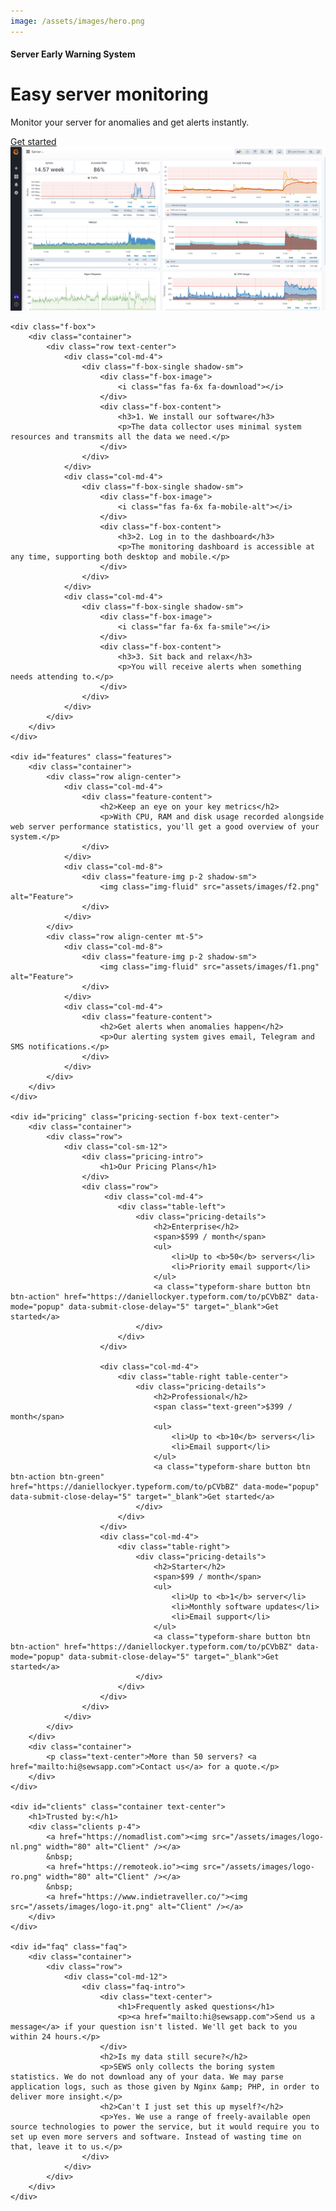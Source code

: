 ```yaml
---
image: /assets/images/hero.png
---
```


<div id="main" class="main">
    <div class="home-3 features">
        <div class="hero-inner">
            <div class="container">
                <div class="row align-center">
                    <div class="col-md-5">
                        <div class="intro-block">
                            <h4>Server Early Warning System</h4>
                            <h1>Easy server monitoring</h1>
                            <p>Monitor your server for anomalies and get alerts instantly.</p>
                            <a class="typeform-share button btn btn-action" href="https://daniellockyer.typeform.com/to/pCVbBZ" data-mode="popup" data-submit-close-delay="5" target="_blank">Get started</a>
                        </div>
                    </div>
                    <div class="col-md-7">
                        <img src="assets/images/hero.png" alt="Hero Image">
                    </div>
                </div>
            </div>
        </div>
    </div>

    <div class="f-box">
        <div class="container">
            <div class="row text-center">
                <div class="col-md-4">
                    <div class="f-box-single shadow-sm">
                        <div class="f-box-image">
                            <i class="fas fa-6x fa-download"></i>
                        </div>
                        <div class="f-box-content">
                            <h3>1. We install our software</h3>
                            <p>The data collector uses minimal system resources and transmits all the data we need.</p>
                        </div>
                    </div>
                </div>
                <div class="col-md-4">
                    <div class="f-box-single shadow-sm">
                        <div class="f-box-image">
                            <i class="fas fa-6x fa-mobile-alt"></i>
                        </div>
                        <div class="f-box-content">
                            <h3>2. Log in to the dashboard</h3>
                            <p>The monitoring dashboard is accessible at any time, supporting both desktop and mobile.</p>
                        </div>
                    </div>
                </div>
                <div class="col-md-4">
                    <div class="f-box-single shadow-sm">
                        <div class="f-box-image">
                            <i class="far fa-6x fa-smile"></i>
                        </div>
                        <div class="f-box-content">
                            <h3>3. Sit back and relax</h3>
                            <p>You will receive alerts when something needs attending to.</p>
                        </div>
                    </div>
                </div>
            </div>
        </div>
    </div>

    <div id="features" class="features">
        <div class="container">
            <div class="row align-center">
                <div class="col-md-4">
                    <div class="feature-content">
                        <h2>Keep an eye on your key metrics</h2>
                        <p>With CPU, RAM and disk usage recorded alongside web server performance statistics, you'll get a good overview of your system.</p>
                    </div>
                </div>
                <div class="col-md-8">
                    <div class="feature-img p-2 shadow-sm">
                        <img class="img-fluid" src="assets/images/f2.png" alt="Feature">
                    </div>
                </div>
            </div>
            <div class="row align-center mt-5">
                <div class="col-md-8">
                    <div class="feature-img p-2 shadow-sm">
                        <img class="img-fluid" src="assets/images/f1.png" alt="Feature">
                    </div>
                </div>
                <div class="col-md-4">
                    <div class="feature-content">
                        <h2>Get alerts when anomalies happen</h2>
                        <p>Our alerting system gives email, Telegram and SMS notifications.</p>
                    </div>
                </div>
            </div>
        </div>
    </div>

    <div id="pricing" class="pricing-section f-box text-center">
        <div class="container">
            <div class="row">
                <div class="col-sm-12">
                    <div class="pricing-intro">
                        <h1>Our Pricing Plans</h1>
                    </div>
                    <div class="row">
                         <div class="col-md-4">
                            <div class="table-left">
                                <div class="pricing-details">
                                    <h2>Enterprise</h2>
                                    <span>$599 / month</span>
                                    <ul>
                                        <li>Up to <b>50</b> servers</li>
                                        <li>Priority email support</li>
                                    </ul>
                                    <a class="typeform-share button btn btn-action" href="https://daniellockyer.typeform.com/to/pCVbBZ" data-mode="popup" data-submit-close-delay="5" target="_blank">Get started</a>
                                </div>
                            </div>
                        </div>

                        <div class="col-md-4">
                            <div class="table-right table-center">
                                <div class="pricing-details">
                                    <h2>Professional</h2>
                                    <span class="text-green">$399 / month</span>
                                    <ul>
                                        <li>Up to <b>10</b> servers</li>
                                        <li>Email support</li>
                                    </ul>
                                    <a class="typeform-share button btn btn-action btn-green" href="https://daniellockyer.typeform.com/to/pCVbBZ" data-mode="popup" data-submit-close-delay="5" target="_blank">Get started</a>
                                </div>
                            </div>
                        </div>
                        <div class="col-md-4">
                            <div class="table-right">
                                <div class="pricing-details">
                                    <h2>Starter</h2>
                                    <span>$99 / month</span>
                                    <ul>
                                        <li>Up to <b>1</b> server</li>
                                        <li>Monthly software updates</li>
                                        <li>Email support</li>
                                    </ul>
                                    <a class="typeform-share button btn btn-action" href="https://daniellockyer.typeform.com/to/pCVbBZ" data-mode="popup" data-submit-close-delay="5" target="_blank">Get started</a>
                                </div>
                            </div>
                        </div>
                    </div>
                </div>
            </div>
        </div>
        <div class="container">
            <p class="text-center">More than 50 servers? <a href="mailto:hi@sewsapp.com">Contact us</a> for a quote.</p>
        </div>
    </div>

    <div id="clients" class="container text-center">
        <h1>Trusted by:</h1>
        <div class="clients p-4">
            <a href="https://nomadlist.com"><img src="/assets/images/logo-nl.png" width="80" alt="Client" /></a>
            &nbsp;
            <a href="https://remoteok.io"><img src="/assets/images/logo-ro.png" width="80" alt="Client" /></a>
            &nbsp;
            <a href="https://www.indietraveller.co/"><img src="/assets/images/logo-it.png" alt="Client" /></a>
        </div>
    </div>

    <div id="faq" class="faq">
        <div class="container">
            <div class="row">
                <div class="col-md-12">
                    <div class="faq-intro">
                        <div class="text-center">
                            <h1>Frequently asked questions</h1>
                            <p><a href="mailto:hi@sewsapp.com">Send us a message</a> if your question isn't listed. We'll get back to you within 24 hours.</p>
                        </div>
                        <h2>Is my data still secure?</h2>
                        <p>SEWS only collects the boring system statistics. We do not download any of your data. We may parse application logs, such as those given by Nginx &amp; PHP, in order to deliver more insight.</p>
                        <h2>Can't I just set this up myself?</h2>
                        <p>Yes. We use a range of freely-available open source technologies to power the service, but it would require you to set up even more servers and software. Instead of wasting time on that, leave it to us.</p>
                    </div>
                </div>
            </div>
        </div>
    </div>
